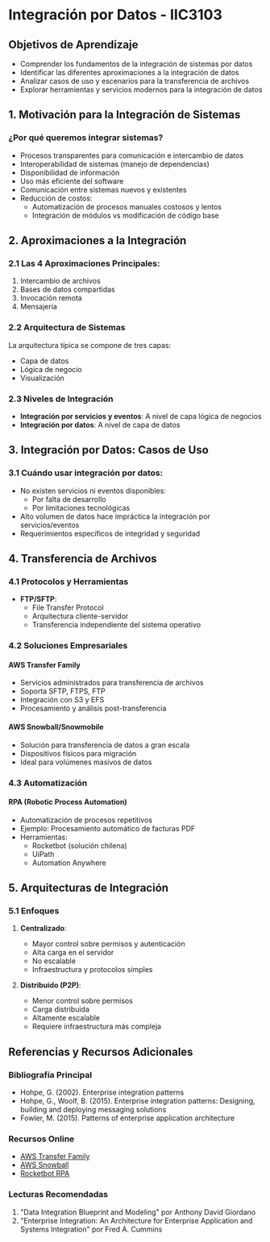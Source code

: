 

# Integración por Datos - IIC3103

## Objetivos de Aprendizaje

- Comprender los fundamentos de la integración de sistemas por datos
- Identificar las diferentes aproximaciones a la integración de datos
- Analizar casos de uso y escenarios para la transferencia de archivos
- Explorar herramientas y servicios modernos para la integración de datos

## 1. Motivación para la Integración de Sistemas

### ¿Por qué queremos integrar sistemas?

- Procesos transparentes para comunicación e intercambio de datos
- Interoperabilidad de sistemas (manejo de dependencias)
- Disponibilidad de información
- Uso más eficiente del software
- Comunicación entre sistemas nuevos y existentes
- Reducción de costos:
  - Automatización de procesos manuales costosos y lentos
  - Integración de módulos vs modificación de código base

## 2. Aproximaciones a la Integración

### 2.1 Las 4 Aproximaciones Principales:

1. Intercambio de archivos
2. Bases de datos compartidas
3. Invocación remota
4. Mensajería

### 2.2 Arquitectura de Sistemas

La arquitectura típica se compone de tres capas:

- Capa de datos
- Lógica de negocio
- Visualización

### 2.3 Niveles de Integración

- **Integración por servicios y eventos**: A nivel de capa lógica de negocios
- **Integración por datos**: A nivel de capa de datos

## 3. Integración por Datos: Casos de Uso

### 3.1 Cuándo usar integración por datos:

- No existen servicios ni eventos disponibles:
  - Por falta de desarrollo
  - Por limitaciones tecnológicas
- Alto volumen de datos hace impráctica la integración por servicios/eventos
- Requerimientos específicos de integridad y seguridad

## 4. Transferencia de Archivos

### 4.1 Protocolos y Herramientas

- **FTP/SFTP**:
  - File Transfer Protocol
  - Arquitectura cliente-servidor
  - Transferencia independiente del sistema operativo

### 4.2 Soluciones Empresariales

#### AWS Transfer Family

- Servicios administrados para transferencia de archivos
- Soporta SFTP, FTPS, FTP
- Integración con S3 y EFS
- Procesamiento y análisis post-transferencia

#### AWS Snowball/Snowmobile

- Solución para transferencia de datos a gran escala
- Dispositivos físicos para migración
- Ideal para volúmenes masivos de datos

### 4.3 Automatización

#### RPA (Robotic Process Automation)

- Automatización de procesos repetitivos
- Ejemplo: Procesamiento automático de facturas PDF
- Herramientas:
  - Rocketbot (solución chilena)
  - UiPath
  - Automation Anywhere

## 5. Arquitecturas de Integración

### 5.1 Enfoques

1. **Centralizado**:

   - Mayor control sobre permisos y autenticación
   - Alta carga en el servidor
   - No escalable
   - Infraestructura y protocolos simples

2. **Distribuido (P2P)**:
   - Menor control sobre permisos
   - Carga distribuida
   - Altamente escalable
   - Requiere infraestructura más compleja

## Referencias y Recursos Adicionales

### Bibliografía Principal

- Hohpe, G. (2002). Enterprise integration patterns
- Hohpe, G., Woolf, B. (2015). Enterprise integration patterns: Designing, building and deploying messaging solutions
- Fowler, M. (2015). Patterns of enterprise application architecture

### Recursos Online

- [AWS Transfer Family](https://aws.amazon.com/es/aws-transfer-family/)
- [AWS Snowball](https://aws.amazon.com/es/snowball/)
- [Rocketbot RPA](https://www.rocketbot.com/)

### Lecturas Recomendadas

1. "Data Integration Blueprint and Modeling" por Anthony David Giordano
2. "Enterprise Integration: An Architecture for Enterprise Application and Systems Integration" por Fred A. Cummins
